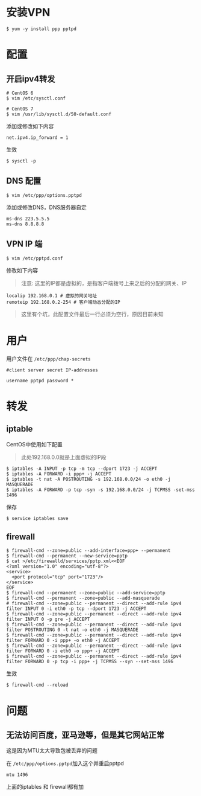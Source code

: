 # 安装VPN

```
$ yum -y install ppp pptpd
```
# 配置

## 开启ipv4转发

```
# CentOS 6
$ vim /etc/sysctl.conf

# CentOS 7
$ vim /usr/lib/sysctl.d/50-default.conf
```

添加或修改如下内容

```
net.ipv4.ip_forward = 1
```

生效
```
$ sysctl -p
```

## DNS 配置

```
$ vim /etc/ppp/options.pptpd
```

添加或修改DNS，DNS服务器自定
```
ms-dns 223.5.5.5
ms-dns 8.8.8.8
```

## VPN IP 端
```
$ vim /etc/pptpd.conf
```

修改如下内容

> 注意: 这里的IP都是虚拟的，是指客户端拨号上来之后的分配的网关、IP

```
localip 192.168.0.1 # 虚拟的网关地址
remoteip 192.168.0.2-254 # 客户端动态分配的IP
```

> 这里有个坑，此配置文件最后一行必须为空行，原因目前未知

# 用户

用户文件在 `/etc/ppp/chap-secrets`

```
#client server secret IP-addresses

username pptpd password *
```


# 转发

## iptable

CentOS中使用如下配置

> 此处192.168.0.0就是上面虚拟的IP段

```
$ iptables -A INPUT -p tcp -m tcp --dport 1723 -j ACCEPT
$ iptables -A FORWARD -i ppp+ -j ACCEPT
$ iptables -t nat -A POSTROUTING -s 192.168.0.0/24 -o eth0 -j MASQUERADE
$ iptables -A FORWARD -p tcp -syn -s 192.168.0.0/24 -j TCPMSS -set-mss 1496
```

保存
```
$ service iptables save
```

## firewall

```
$ firewall-cmd --zone=public --add-interface=ppp+ --permanent
$ firewall-cmd --permanent --new-service=pptp
$ cat >/etc/firewalld/services/pptp.xml<<EOF
<?xml version="1.0" encoding="utf-8"?>
<service>
  <port protocol="tcp" port="1723"/>
</service>
EOF
$ firewall-cmd --permanent --zone=public --add-service=pptp
$ firewall-cmd --permanent --zone=public --add-masquerade
# firewall-cmd --zone=public --permanent --direct --add-rule ipv4 filter INPUT 0 -i eth0 -p tcp --dport 1723 -j ACCEPT 
$ firewall-cmd --zone=public --permanent --direct --add-rule ipv4 filter INPUT 0 -p gre -j ACCEPT 
$ firewall-cmd --zone=public --permanent --direct --add-rule ipv4 filter POSTROUTING 0 -t nat -o eth0 -j MASQUERADE 
$ firewall-cmd --zone=public --permanent --direct --add-rule ipv4 filter FORWARD 0 -i ppp+ -o eth0 -j ACCEPT 
$ firewall-cmd --zone=public --permanent --direct --add-rule ipv4 filter FORWARD 0 -i eth0 -o ppp+ -j ACCEPT
$ firewall-cmd --zone=public --permanent --direct --add-rule ipv4 filter FORWARD 0 -p tcp -i ppp+ -j TCPMSS --syn --set-mss 1496
```

生效
```
$ firewall-cmd --reload
```


# 问题

## 无法访问百度，亚马逊等，但是其它网站正常

这是因为MTU太大导致包被丢弃的问题

在 `/etc/ppp/options.pptpd`加入这个并重启pptpd
```
mtu 1496
```

上面的iptables 和 firewall都有加




